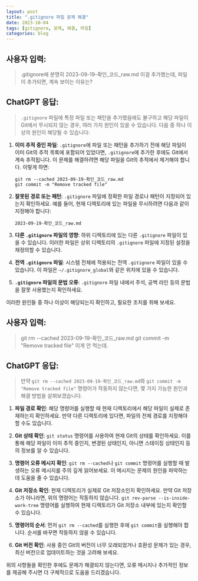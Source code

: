 ```yaml
---
layout: post
title: ".gitignore 파일 문제 해결"
date: 2023-10-04
tags: [gitignore, 문제, 해결, 파일]
categories: blog
---
```


## 사용자 입력:
> .gitignore에 분명히 2023-09-19-확인_코드_raw.md 이걸 추가했는데, 파일이 추가되면, 계속 보이는 이유는?

## ChatGPT 응답:
> `.gitignore` 파일에 특정 파일 또는 패턴을 추가했음에도 불구하고 해당 파일이 Git에서 무시되지 않는 경우, 여러 가지 원인이 있을 수 있습니다. 다음 중 하나 이상의 원인이 해당될 수 있습니다:

1. **이미 추적 중인 파일**: `.gitignore`에 파일 또는 패턴을 추가하기 전에 해당 파일이 이미 Git의 추적 목록에 포함되어 있었다면, `.gitignore`에 추가한 후에도 Git에서 계속 추적됩니다. 이 문제를 해결하려면 해당 파일을 Git의 추적에서 제거해야 합니다. 이렇게 하면:
   ```
   git rm --cached 2023-09-19-확인_코드_raw.md
   git commit -m "Remove tracked file"
   ```

2. **잘못된 경로 또는 패턴**: `.gitignore` 파일에 정확한 파일 경로나 패턴이 지정되어 있는지 확인하세요. 예를 들어, 현재 디렉토리에 있는 파일을 무시하려면 다음과 같이 지정해야 합니다:
   ```
   2023-09-19-확인_코드_raw.md
   ```

3. **다른 `.gitignore` 파일의 영향**: 하위 디렉토리에 있는 다른 `.gitignore` 파일이 있을 수 있습니다. 이러한 파일은 상위 디렉토리의 `.gitignore` 파일에 지정된 설정을 재정의할 수 있습니다.

4. **전역 `.gitignore` 파일**: 시스템 전체에 적용되는 전역 `.gitignore` 파일이 있을 수 있습니다. 이 파일은 `~/.gitignore_global`와 같은 위치에 있을 수 있습니다.

5. **`.gitignore` 파일의 문법 오류**: `.gitignore` 파일 내에서 주석, 공백 라인 등의 문법을 잘못 사용했는지 확인하세요.

이러한 원인들 중 하나 이상이 해당되는지 확인하고, 필요한 조치를 취해 보세요.

## 사용자 입력:
> git rm --cached 2023-09-19-확인_코드_raw.md
git commit -m "Remove tracked file"
 이게 안 먹는데.

## ChatGPT 응답:
> 만약 `git rm --cached 2023-09-19-확인_코드_raw.md`와 `git commit -m "Remove tracked file"` 명령어가 작동하지 않는다면, 몇 가지 가능한 원인과 해결 방법을 살펴보겠습니다.

1. **파일 경로 확인**: 해당 명령어를 실행할 때 현재 디렉토리에서 해당 파일이 실제로 존재하는지 확인하세요. 만약 다른 디렉토리에 있다면, 파일의 전체 경로를 지정해야 할 수도 있습니다.

2. **Git 상태 확인**: `git status` 명령어를 사용하여 현재 Git의 상태를 확인하세요. 이를 통해 해당 파일이 이미 추적 중인지, 변경된 상태인지, 아니면 스테이징 상태인지 등의 정보를 알 수 있습니다.

3. **명령어 오류 메시지 확인**: `git rm --cached`나 `git commit` 명령어를 실행할 때 발생하는 오류 메시지를 주의 깊게 읽어보세요. 이 메시지는 문제의 원인을 파악하는 데 도움을 줄 수 있습니다.

4. **Git 저장소 확인**: 현재 디렉토리가 실제로 Git 저장소인지 확인하세요. 만약 Git 저장소가 아니라면, 위의 명령어는 작동하지 않습니다. `git rev-parse --is-inside-work-tree` 명령어를 실행하여 현재 디렉토리가 Git 저장소 내부에 있는지 확인할 수 있습니다.

5. **명령어의 순서**: 먼저 `git rm --cached`를 실행한 후에 `git commit`을 실행해야 합니다. 순서를 바꾸면 작동하지 않을 수 있습니다.

6. **Git 버전 확인**: 사용 중인 Git의 버전이 너무 오래되었거나 호환성 문제가 있는 경우, 최신 버전으로 업데이트하는 것을 고려해 보세요.

위의 사항들을 확인한 후에도 문제가 해결되지 않는다면, 오류 메시지나 추가적인 정보를 제공해 주시면 더 구체적으로 도움을 드리겠습니다.

